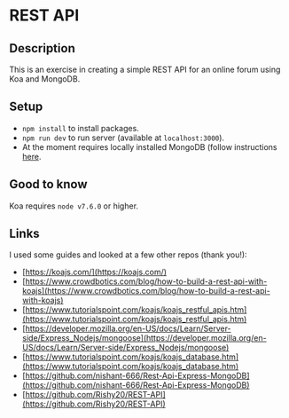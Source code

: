 # REST API

## Description

This is an exercise in creating a simple REST API for an online forum using Koa and MongoDB.

## Setup

- `npm install` to install packages.
- `npm run dev` to run server (available at `localhost:3000`).
- At the moment requires locally installed MongoDB (follow instructions [here](https://www.mongodb.com/docs/manual/installation/).

## Good to know

Koa requires `node v7.6.0` or higher.

## Links

I used some guides and looked at a few other repos (thank you!):

- [https://koajs.com/](https://koajs.com/)
- [https://www.crowdbotics.com/blog/how-to-build-a-rest-api-with-koajs](https://www.crowdbotics.com/blog/how-to-build-a-rest-api-with-koajs)
- [https://www.tutorialspoint.com/koajs/koajs_restful_apis.htm](https://www.tutorialspoint.com/koajs/koajs_restful_apis.htm)
- [https://developer.mozilla.org/en-US/docs/Learn/Server-side/Express_Nodejs/mongoose](https://developer.mozilla.org/en-US/docs/Learn/Server-side/Express_Nodejs/mongoose)
- [https://www.tutorialspoint.com/koajs/koajs_database.htm](https://www.tutorialspoint.com/koajs/koajs_database.htm)
- [https://github.com/nishant-666/Rest-Api-Express-MongoDB](https://github.com/nishant-666/Rest-Api-Express-MongoDB)
- [https://github.com/Rishy20/REST-API](https://github.com/Rishy20/REST-API)
